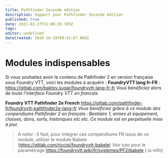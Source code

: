 ```yaml
---
title: Pathfinder Seconde édition
description: Support pour Pathfinder Seconde édition
published: true
date: 2021-02-27T11:00:29.703Z
tags: 
editor: undefined
dateCreated: 2020-10-19T09:41:07.004Z
---
```


# Modules indispensables
Si vous souhaitez avoir le contenu de Pathfinder 2 en version française sous Foundry VTT, voici les modules à acquérir :
**FoundryVTT lang fr-FR** : https://gitlab.com/baktov.sugar/foundryvtt-lang-fr-fr
*Vous bénéficiez alors de toute l'interface Foundry VTT en francais*

**Foundry VTT Pathfinder 2e French** https://gitlab.com/pathfinder-fr/foundryvtt-pathfinder2e-lang-fr 
*Vous bénéficiez grâce à ce module des conpendiums Pathfinder 2 en français : Bestiaire 1, armes et équipement, classes, dons, sorts, historiques etc etc. Ce module est en perpétuelle mise à jour.* 
> A noter : Il faut, pour intégrer ces compendiums FR issus de ce module, utiliser le module Babele (https://gitlab.com/riccisi/foundryvtt-babele) 
Voir tuto pour le paramétrage https://foundryvtt.wiki/fr/systemes/PF2/babele
{.is-info}

